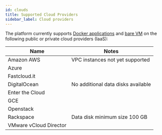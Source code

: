 ```yaml
---
id: clouds
title: Supported Cloud Providers
sidebar_label: Cloud providers
---
```


The platform currently supports [Docker applications](docker.md) and [bare VM](vm.md) on the following
public or private cloud providers (IaaS):

| Name            | Notes                              |
|-----------------|------------------------------------|
| Amazon AWS      | VPC instances not yet supported    |
| Azure           |                                    |
| Fastcloud.it    |                                    |
| DigitalOcean    | No additional data disks available |
| Enter the Cloud |                                    |
| GCE             |                                    |
| Openstack       |                                    |
| Rackspace       | Data disk minimum size 100 GB      |
| VMware vCloud Director|                              |
